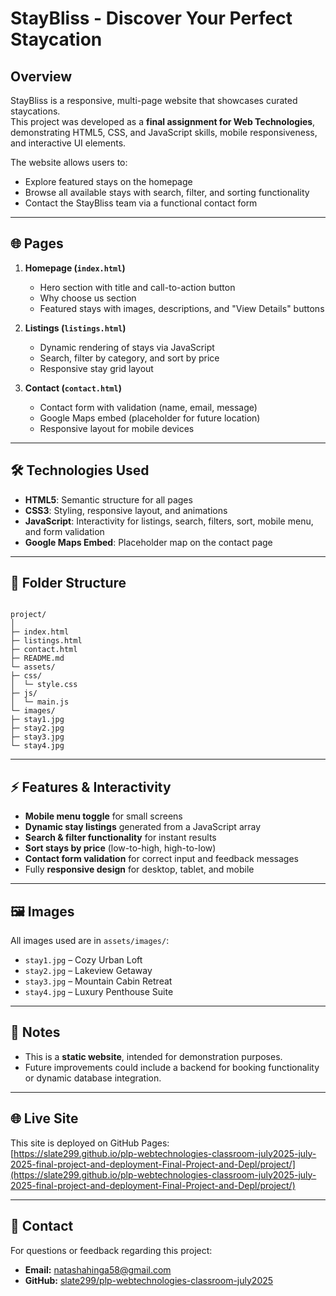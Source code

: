 # StayBliss - Discover Your Perfect Staycation

## Overview

StayBliss is a responsive, multi-page website that showcases curated staycations.  
This project was developed as a **final assignment for Web Technologies**, demonstrating HTML5, CSS, and JavaScript skills, mobile responsiveness, and interactive UI elements.

The website allows users to:

- Explore featured stays on the homepage
- Browse all available stays with search, filter, and sorting functionality
- Contact the StayBliss team via a functional contact form

---

## 🌐 Pages

1. **Homepage (`index.html`)**

   - Hero section with title and call-to-action button
   - Why choose us section
   - Featured stays with images, descriptions, and "View Details" buttons

2. **Listings (`listings.html`)**

   - Dynamic rendering of stays via JavaScript
   - Search, filter by category, and sort by price
   - Responsive stay grid layout

3. **Contact (`contact.html`)**
   - Contact form with validation (name, email, message)
   - Google Maps embed (placeholder for future location)
   - Responsive layout for mobile devices

---

## 🛠 Technologies Used

- **HTML5**: Semantic structure for all pages
- **CSS3**: Styling, responsive layout, and animations
- **JavaScript**: Interactivity for listings, search, filters, sort, mobile menu, and form validation
- **Google Maps Embed**: Placeholder map on the contact page

---

## 📁 Folder Structure

```

project/
│
├─ index.html
├─ listings.html
├─ contact.html
├─ README.md
└─ assets/
├─ css/
│  └─ style.css
├─ js/
│  └─ main.js
└─ images/
├─ stay1.jpg
├─ stay2.jpg
├─ stay3.jpg
└─ stay4.jpg

```

---

## ⚡ Features & Interactivity

- **Mobile menu toggle** for small screens
- **Dynamic stay listings** generated from a JavaScript array
- **Search & filter functionality** for instant results
- **Sort stays by price** (low-to-high, high-to-low)
- **Contact form validation** for correct input and feedback messages
- Fully **responsive design** for desktop, tablet, and mobile

---

## 🖼 Images

All images used are in `assets/images/`:

- `stay1.jpg` – Cozy Urban Loft
- `stay2.jpg` – Lakeview Getaway
- `stay3.jpg` – Mountain Cabin Retreat
- `stay4.jpg` – Luxury Penthouse Suite

---

## 📌 Notes

- This is a **static website**, intended for demonstration purposes.
- Future improvements could include a backend for booking functionality or dynamic database integration.

---

## 🌐 Live Site

This site is deployed on GitHub Pages:  
[https://slate299.github.io/plp-webtechnologies-classroom-july2025-july-2025-final-project-and-deployment-Final-Project-and-Depl/project/](https://slate299.github.io/plp-webtechnologies-classroom-july2025-july-2025-final-project-and-deployment-Final-Project-and-Depl/project/)

---

## 📧 Contact

For questions or feedback regarding this project:

- **Email:** [natashahinga58@gmail.com](mailto:natashahinga58@gmail.com)
- **GitHub:** [slate299/plp-webtechnologies-classroom-july2025](https://github.com/slate299/plp-webtechnologies-classroom-july2025-july-2025-final-project-and-deployment-Final-Project-and-Depl)
